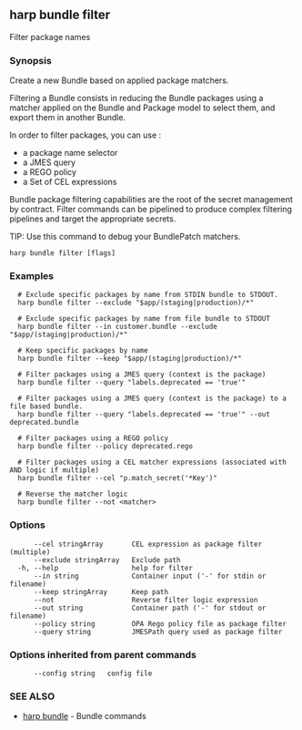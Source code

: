 ## harp bundle filter

Filter package names

### Synopsis

Create a new Bundle based on applied package matchers.

Filtering a Bundle consists in reducing the Bundle packages using a matcher
applied on the Bundle and Package model to select them, and export them
in another Bundle.

In order to filter packages, you can use :
* a package name selector
* a JMES query
* a REGO policy
* a Set of CEL expressions

Bundle package filtering capabilities are the root of the secret management
by contract. Filter commands can be pipelined to produce complex filtering
pipelines and target the appropriate secrets.

TIP: Use this command to debug your BundlePatch matchers.

```
harp bundle filter [flags]
```

### Examples

```
  # Exclude specific packages by name from STDIN bundle to STDOUT.
  harp bundle filter --exclude "$app/(staging|production)/*"
  
  # Exclude specific packages by name from file bundle to STDOUT
  harp bundle filter --in customer.bundle --exclude "$app/(staging|production)/*"
  
  # Keep specific packages by name
  harp bundle filter --keep "$app/(staging|production)/*"
  
  # Filter packages using a JMES query (context is the package)
  harp bundle filter --query "labels.deprecated == 'true'"
  
  # Filter packages using a JMES query (context is the package) to a file based bundle.
  harp bundle filter --query "labels.deprecated == 'true'" --out deprecated.bundle
  
  # Filter packages using a REGO policy
  harp bundle filter --policy deprecated.rego
  
  # Filter packages using a CEL matcher expressions (associated with AND logic if multiple)
  harp bundle filter --cel "p.match_secret('*Key')"
  
  # Reverse the matcher logic
  harp bundle filter --not <matcher>
```

### Options

```
      --cel stringArray       CEL expression as package filter (multiple)
      --exclude stringArray   Exclude path
  -h, --help                  help for filter
      --in string             Container input ('-' for stdin or filename)
      --keep stringArray      Keep path
      --not                   Reverse filter logic expression
      --out string            Container path ('-' for stdout or filename)
      --policy string         OPA Rego policy file as package filter
      --query string          JMESPath query used as package filter
```

### Options inherited from parent commands

```
      --config string   config file
```

### SEE ALSO

* [harp bundle](harp_bundle.md)	 - Bundle commands

